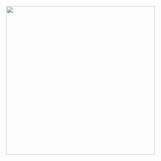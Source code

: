 <img src="https://github.com/user-attachments/assets/915abcdf-4962-43ef-b64f-40a0cbad2158" width="400">
